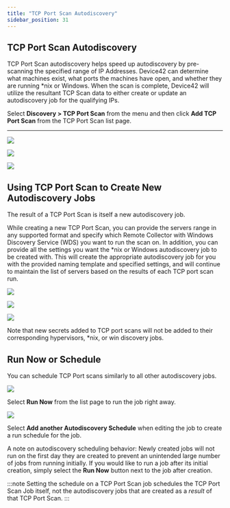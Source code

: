 ```yaml
---
title: "TCP Port Scan Autodiscovery"
sidebar_position: 31
---
```


## TCP Port Scan Autodiscovery

TCP Port Scan autodiscovery helps speed up autodiscovery by pre-scanning the specified range of IP Addresses. Device42 can determine what machines exist, what ports the machines have open, and whether they are running *nix or Windows. When the scan is complete, Device42 will utilize the resultant TCP Scan data to either create or update an autodiscovery job for the qualifying IPs.

Select **Discovery > TCP Port Scan** from the menu and then click **Add TCP Port Scan** from the TCP Port Scan list page.

* * *

![](/assets/images/WEB-762_TCP-add-new-1.png)

![](/assets/images/WEB-762_TCP-add-new-2.png)

![](/assets/images/WEB-762_TCP-add-new-3.png)

## Using TCP Port Scan to Create New Autodiscovery Jobs

The result of a TCP Port Scan is itself a new autodiscovery job.

While creating a new TCP Port Scan, you can provide the servers range in any supported format and specify which Remote Collector with Windows Discovery Service (WDS) you want to run the scan on. In addition, you can provide all the settings you want the *nix or Windows autodiscovery job to be created with. This will create the appropriate autodiscovery job for you with the provided naming template and specified settings, and will continue to maintain the list of servers based on the results of each TCP port scan run.

![](/assets/images/WEB-762_TCP-view-1.png)

![](/assets/images/WEB-762_TCP-view-2.png)

![](/assets/images/WEB-762_TCP-view-3.png)

Note that new secrets added to TCP port scans will not be added to their corresponding hypervisors, *nix, or win discovery jobs.

## Run Now or Schedule

You can schedule TCP Port scans similarly to all other autodiscovery jobs.

![](/assets/images/WEB-762_TCP-list-page-run-now.png)

Select **Run Now** from the list page to run the job right away.

![](/assets/images/WEB-762_TCP-list-page-add-schedule.png)

Select **Add another Autodiscovery Schedule** when editing the job to create a run schedule for the job.

A note on autodiscovery scheduling behavior: Newly created jobs will not run on the first day they are created to prevent an unintended large number of jobs from running initially. If you would like to run a job after its initial creation, simply select the **Run Now** button next to the job after creation.

:::note
Setting the schedule on a TCP Port Scan job schedules the TCP Port Scan Job itself, not the autodiscovery jobs that are created as a _result_ of that TCP Port Scan.
:::
